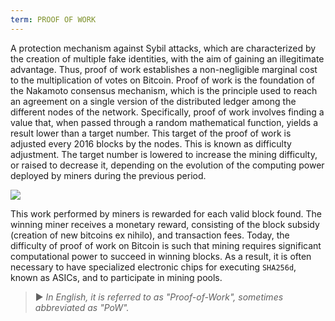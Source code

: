 ```yaml
---
term: PROOF OF WORK
---
```


A protection mechanism against Sybil attacks, which are characterized by the creation of multiple fake identities, with the aim of gaining an illegitimate advantage. Thus, proof of work establishes a non-negligible marginal cost to the multiplication of votes on Bitcoin. Proof of work is the foundation of the Nakamoto consensus mechanism, which is the principle used to reach an agreement on a single version of the distributed ledger among the different nodes of the network. Specifically, proof of work involves finding a value that, when passed through a random mathematical function, yields a result lower than a target number. This target of the proof of work is adjusted every 2016 blocks by the nodes. This is known as difficulty adjustment. The target number is lowered to increase the mining difficulty, or raised to decrease it, depending on the evolution of the computing power deployed by miners during the previous period.

![](../../dictionnaire/assets/34.webp)

This work performed by miners is rewarded for each valid block found. The winning miner receives a monetary reward, consisting of the block subsidy (creation of new bitcoins ex nihilo), and transaction fees. Today, the difficulty of proof of work on Bitcoin is such that mining requires significant computational power to succeed in winning blocks. As a result, it is often necessary to have specialized electronic chips for executing `SHA256d`, known as ASICs, and to participate in mining pools.

> ► *In English, it is referred to as "Proof-of-Work", sometimes abbreviated as "PoW".*
